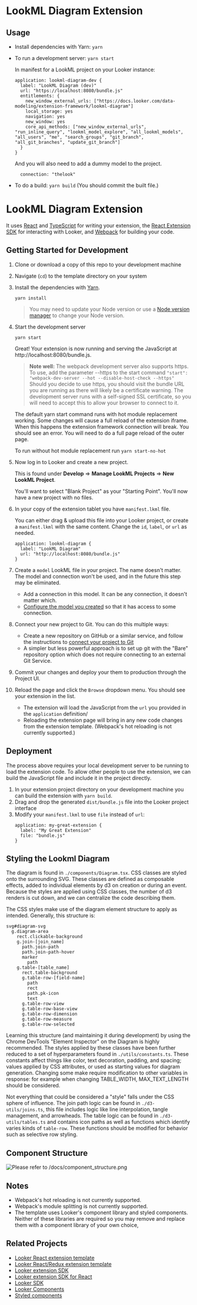 # LookML Diagram Extension

## Usage

- Install dependencies with Yarn: `yarn`
- To run a development server: `yarn start`

  In manifest for a LookML project on your Looker instance:

  ```
  application: lookml-diagram-dev {
    label: "LookML Diagram (dev)"
    url: "https://localhost:8080/bundle.js"
    entitlements: {
      new_window_external_urls: ["https://docs.looker.com/data-modeling/extension-framework/lookml-diagram"]
      local_storage: yes
      navigation: yes
      new_window: yes
      core_api_methods: ["new_window_external_urls", "run_inline_query", "lookml_model_explore", "all_lookml_models", "all_users", "me", "search_groups", "git_branch", "all_git_branches", "update_git_branch"]
    }
  }
  ```
  
  And you will also need to add a dummy model to the project.
  
  ```
    connection: "thelook"
  ```

- To do a build: `yarn build` (You should commit the built file.)



# LookML Diagram Extension

It uses [React](https://reactjs.org/) and [TypeScript](https://www.typescriptlang.org/) for writing your extension, the [React Extension SDK](https://github.com/looker-open-source/extension-sdk-react) for interacting with Looker, and [Webpack](https://webpack.js.org/) for building your code.

## Getting Started for Development

1. Clone or download a copy of this repo to your development machine
2. Navigate (`cd`) to the template directory on your system
3. Install the dependencies with [Yarn](https://yarnpkg.com/).

    ```
    yarn install
    ```

    > You may need to update your Node version or use a [Node version manager](https://github.com/nvm-sh/nvm) to change your Node version.
4.  Start the development server
    ```
    yarn start
    ```

    Great! Your extension is now running and serving the JavaScript at http://localhost:8080/bundle.js.

    > __Note well:__ The webpack development server also supports https. To use, add the parameter --https to the start command
    `"start": "webpack-dev-server --hot --disable-host-check --https"`
    Should you decide to use https, you should visit the bundle URL you are running as there will likely be a certificate warning. The development server runs with a self-signed SSL certificate, so you will need to accept this to allow your browser to connect to it.

    The default yarn start command runs with hot module replacement working. Some changes will cause a full reload of the extension iframe. When this happens the extension framework connection will break. You should see an error. You will need to do a full page reload of the outer page.

    To run without hot module replacement run `yarn start-no-hot`

5. Now log in to Looker and create a new project.

   This is found under __Develop__ => __Manage LookML Projects__ => __New LookML Project__.

   You'll want to select "Blank Project" as your "Starting Point". You'll now have a new project with no files.
6. In your copy of the extension tablet you have `manifest.lkml` file.

    You can either drag & upload this file into your Looker project, or create a `manifest.lkml` with the same content. Change the `id`, `label`, or `url` as needed.

    ```
    application: lookml-diagram {
      label: "LookML Diagram"
      url: "http://localhost:8080/bundle.js"
    }
    ```

7. Create a `model` LookML file in your project. The name doesn't matter. The model and connection won't be used, and in the future this step may be eliminated.
    - Add a connection in this model. It can be any connection, it doesn't matter which.
    - [Configure the model you created](https://docs.looker.com/data-modeling/getting-started/create-projects#configuring_a_model) so that it has access to some connection.

8. Connect your new project to Git. You can do this multiple ways:
    - Create a new repository on GitHub or a similar service, and follow the instructions to [connect your project to Git](https://docs.looker.com/data-modeling/getting-started/setting-up-git-connection)
    - A simpler but less powerful approach is to set up git with the "Bare" repository option which does not require connecting to an external Git Service.

9.  Commit your changes and deploy your them to production through the Project UI.
10. Reload the page and click the `Browse` dropdown menu. You should see your extension in the list.
    - The extension will load the JavaScript from the `url` you provided in the `application` definition/
    - Reloading the extension page will bring in any new code changes from the extension template. (Webpack's hot reloading is not currently supported.)

## Deployment

The process above requires your local development server to be running to load the extension code. To allow other people to use the extension, we can build the JavaScript file and include it in the project directly.

1. In your extension project directory on your development machine you can build the extension with `yarn build`.
2. Drag and drop the generated `dist/bundle.js` file into the Looker project interface
3. Modify your `manifest.lkml` to use `file` instead of `url`:
    ```
    application: my-great-extension {
      label: "My Great Extension"
      file: "bundle.js"
    }
    ```

## Styling the Lookml Diagram
The diagram is found in `./components/Diagram.tsx`. CSS classes are styled onto the surrounding SVG. These classes are defined as composable effects, added to individual elements by d3 on creation or during an event. Because the styles are applied using CSS classes, the number of d3 renders is cut down, and we can centralize the code describing them. 

The CSS styles make use of the diagram element structure to apply as intended. Generally, this structure is:
```
svg#diagram-svg
  g.diagram-area
    rect.clickable-background
    g.join-[join_name]
      path.join-path
      path.join-path-hover
      marker
        path
    g.table-[table_name]
      rect.table-background
      g.table-row-[field-name]
        path
        rect
        path.pk-icon
        text
      g.table-row-view
      g.table-row-base-view
      g.table-row-dimension
      g.table-row-measure
      g.table-row-selected
```
Learning this structure (and maintaining it during development) by using the Chrome DevTools "Element Inspector" on the Diagram is highly recommended. The styles applied by these classes have been further reduced to a set of hyperparameters found in `./utils/constants.ts`. These constants affect things like color, text decoration, padding, and spacing; values applied by CSS attributes, or used as starting values for diagram generation. Changing some make require modification to other variables in response: for example when changing TABLE_WIDTH, MAX_TEXT_LENGTH should be considered. 

Not everything that could be considered a "style" falls under the CSS sphere of influence. The join path logic can be found in `./d3-utils/joins.ts`, this file includes logic like line interpolation, tangle management, and arrowheads. The table logic can be found in `./d3-utils/tables.ts` and contains icon paths as well as functions which identify varies kinds of `table-row`. These functions should be modified for behavior such as selective row styling.

## Component Structure
![Please refer to `/docs/component_structure.png`](http://url/to/img.png)


      
## Notes

- Webpack's hot reloading is not currently supported.
- Webpack's module splitting is not currently supported.
- The template uses Looker's component library and styled components. Neither of these libraries are required so you may remove and replace them with a component library of your own choice,

## Related Projects

- [Looker React extension template](https://github.com/looker-open-source/extension-template-react)
- [Looker React/Redux extension template ](https://github.com/looker-open-source/extension-template-redux)
- [Looker extension SDK](https://www.npmjs.com/package/@looker/extension-sdk)
- [Looker extension SDK for React](https://www.npmjs.com/package/@looker/extension-sdk-react)
- [Looker SDK](https://www.npmjs.com/package/@looker/sdk)
- [Looker Components](https://components.looker.com/)
- [Styled components](https://www.styled-components.com/docs)
